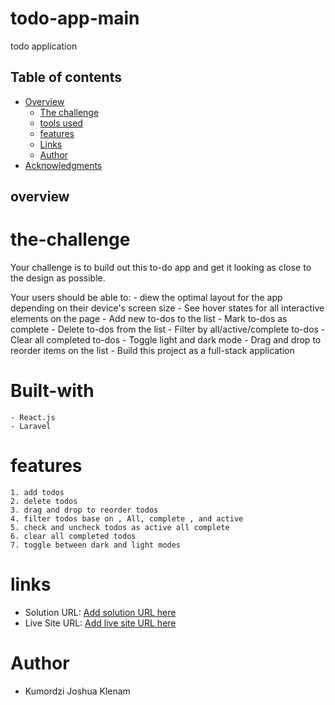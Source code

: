 # todo-app-main
todo application 





## Table of contents

- [Overview](#overview)
  - [The challenge](#the-challenge)
  - [tools used](#Built-with)
  - [features](#features)
  - [Links](#links)
  - [Author](#author)
- [Acknowledgments](#acknowledgments)




## overview

   # the-challenge
   Your challenge is to build out this to-do app and get it looking as close to the design as
   possible.
   
   Your users should be able to:
    - diew the optimal layout for the app depending on their device's screen size
    - See hover states for all interactive elements on the page
    - Add new to-dos to the list
    - Mark to-dos as complete
    - Delete to-dos from the list
    - Filter by all/active/complete to-dos
    - Clear all completed to-dos
    - Toggle light and dark mode
    - Drag and drop to reorder items on the list
    - Build this project as a full-stack application
      


   # Built-with
    - React.js
    - Laravel

       

  # features
    1. add todos 
    2. delete todos
    3. drag and drop to reorder todos
    4. filter todos base on , All, complete , and active
    5. check and uncheck todos as active all complete
    6. clear all completed todos
    7. toggle between dark and light modes



   # links

   - Solution URL: [Add solution URL here](https://your-solution-url.com)
   - Live Site URL: [Add live site URL here](https://your-live-site-url.com)




  # Author 
  - Kumordzi Joshua Klenam
